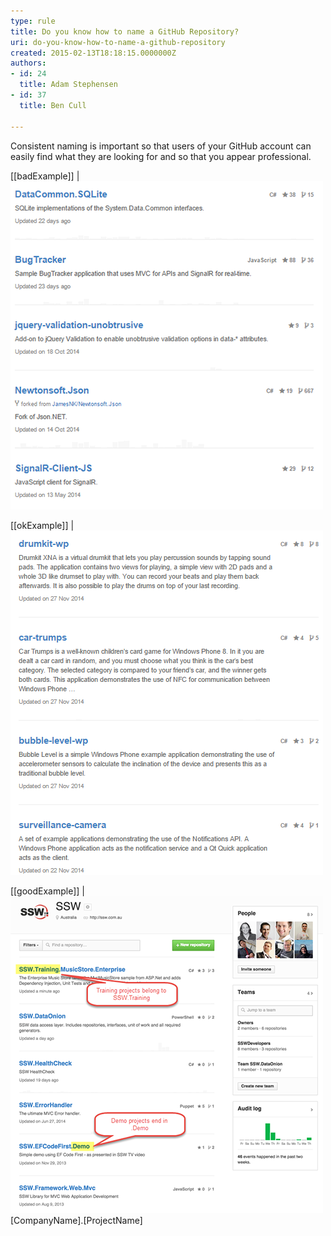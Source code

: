 ```yaml
---
type: rule
title: Do you know how to name a GitHub Repository?
uri: do-you-know-how-to-name-a-github-repository
created: 2015-02-13T18:18:15.0000000Z
authors:
- id: 24
  title: Adam Stephensen
- id: 37
  title: Ben Cull

---
```


Consistent naming is important so that users of your GitHub account can easily find what they are looking for and so that you appear professional.
 
[[badExample]]
| ![ Bad example – Repository names are not consistently formatted](name-github-bad.png)

[[okExample]]
| ![ OK example – Repositories are following the lower-cased hyphenated format that is common for open source projects](name-github-ok.png)

[[goodExample]]
| ![ Good example – Repository names are name-spaced in the format ](name-github-good.png)
[CompanyName].[ProjectName]
